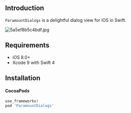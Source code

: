 ## Introduction

`ParamountDialogs` is a delightful dialog view for iOS in Swift.

![5a5ef8b5c4bdf.jpg](https://i.loli.net/2018/01/17/5a5ef8b5c4bdf.jpg)

## Requirements

* iOS 8.0+
* Xcode 9 with Swift 4

## Installation

#### CocoaPods

```ruby
use_frameworks!
pod 'ParamountDialogs'
```

